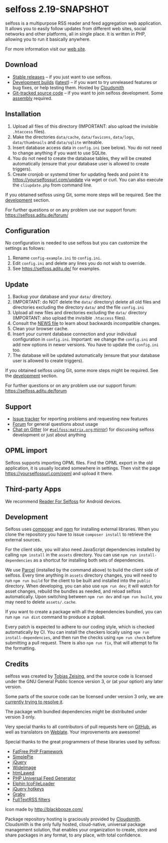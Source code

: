 # selfoss 2.19-SNAPSHOT

selfoss is a multipurpose RSS reader and feed aggregation web application. It allows you to easily follow updates from different web sites, social networks and other platforms, all in single place. It is written in PHP, allowing you to run it basically anywhere.

For more information visit our [web site](https://selfoss.aditu.de).

## Download

* [Stable releases](https://github.com/fossar/selfoss/releases) – if you just want to use selfoss.
* [Development builds](https://cloudsmith.io/~fossar/repos/selfoss-git/packages/) ([latest](https://cloudsmith.io/~fossar/repos/selfoss-git/packages/?q=version%3Alatest)) – if you want to try unreleased features or bug fixes, or help testing them. Hosted by [Cloudsmith](https://cloudsmith.com)
* [Git-tracked source code](https://github.com/fossar/selfoss) – if you want to join selfoss development. Some [assembly](#development) required.


## Installation

1. Upload all files of this directory (IMPORTANT: also upload the invisible `.htaccess` files).
2. Make the directories `data/cache`, `data/favicons`, `data/logs`, `data/thumbnails` and `data/sqlite` writeable.
3. Insert database access data in `config.ini` (see below). You do not need to change anything if you want to use SQLite.
4. You do not need to create the database tables, they will be created automatically (ensure that your database user is allowed to create triggers).
5. Create cronjob or systemd timer for updating feeds and point it to https://yourselfossurl.com/update via wget or curl. You can also execute the `cliupdate.php` from command line.

If you obtained selfoss using Git, some more steps will be required. See the [development](#development) section.

For further questions or on any problem use our support forum: https://selfoss.aditu.de/forum/


## Configuration

No configuration is needed to use selfoss but you can customize the settings as follows:

1. Rename `config-example.ini` to `config.ini`.
2. Edit `config.ini` and delete any lines you do not wish to override.
3. See <https://selfoss.aditu.de/> for examples.


## Update

1. Backup your database and your `data/` directory.
2. (IMPORTANT: do NOT delete the `data/` directory) delete all old files and directories excluding the directory `data/` and the file `config.ini`
3. Upload all new files and directories excluding the `data/` directory (IMPORTANT: also upload the invisible `.htaccess` files).
4. Consult the [NEWS file](NEWS.md) to learn about backwards incompatible changes.
5. Clean your browser cache.
6. Insert your current database connection and your individual configuration in `config.ini`. Important: we change the `config.ini` and add new options in newer versions. You have to update the `config.ini` too.
7. The database will be updated automatically (ensure that your database user is allowed to create triggers).

If you obtained selfoss using Git, some more steps might be required. See the [development](#development) section.

For further questions or on any problem use our support forum: https://selfoss.aditu.de/forum


## Support

* [Issue tracker](https://github.com/fossar/selfoss/issues) for reporting problems and requesting new features
* [Forum](https://selfoss.aditu.de/forum/) for general questions about usage
* [Chat on Gitter](https://gitter.im/fossar/selfoss) (or [`#selfoss:matrix.org` mirror](https://matrix.to/#/#selfoss:matrix.org)) for discussing selfoss development or just about anything


## OPML import

Selfoss supports importing OPML files. Find the OPML export in the old application, it is usually located somewhere in settings. Then visit the page https://yourselfossurl.com/opml and upload it there.


## Third-party Apps

We recommend [Reader For Selfoss](https://github.com/aminecmi/readerforselfoss) for Android devices.


## Development

Selfoss uses [composer](https://getcomposer.org/) and [npm](https://www.npmjs.com/get-npm) for installing external libraries. When you clone the repository you have to issue `composer install` to retrieve the external sources.

For the client side, you will also need JavaScript dependencies installed by calling `npm install` in the `assets` directory. You can use `npm run install-dependencies` as a shortcut for installing both sets of dependencies.

We use [Parcel](https://parceljs.org/) (installed by the command above) to build the client side of selfoss. Every time anything in `assets` directory changes, you will need to run `npm run build` for the client to be built and installed into the `public` directory. When developing, you can also use `npm run dev`; it will watch for asset changes, rebuild the bundles as needed, and reload selfoss automatically. Upon switching between `npm run dev` and `npm run build`, you may need to delete `assets/.cache`.

If you want to create a package with all the dependencies bundled, you can run `npm run dist` command to produce a zipball.

Every patch is expected to adhere to our coding style, which is checked automatically by CI. You can install the checkers locally using `npm run install-dependencies`, and then run the checks using `npm run check` before submitting a pull request. There is also `npm run fix`, that will attempt to fix the formatting.

## Credits

selfoss was created by [Tobias Zeising](tobias.zeising@aditu.de), and the source code is licensed under the GNU General Public licence version 3, or (at your option) any later version.

Some parts of the source code can be licensed under version 3 only, we are [currently trying to resolve it](https://github.com/fossar/selfoss/issues/1218).

The package with bundled dependencies might be distributed under version 3 only.

Very special thanks to all contributors of pull requests here on [GitHub](https://github.com/fossar/selfoss), as well as translators on [Weblate](https://hosted.weblate.org/projects/selfoss/translations/). Your improvements are awesome!

Special thanks to the great programmers of these libraries used by selfoss:

* [FatFree PHP Framework](https://fatfreeframework.com/)
* [SimplePie](http://simplepie.org/)
* [jQuery](https://jquery.com/)
* [WideImage](http://wideimage.sourceforge.net/)
* [htmLawed](http://www.bioinformatics.org/phplabware/internal_utilities/htmLawed/)
* [PHP Universal Feed Generator](https://github.com/ajaxray/FeedWriter)
* [Elphin IcoFileLoader](https://github.com/lordelph/icofileloader)
* [jQuery hotkeys](https://github.com/tzuryby/jquery.hotkeys)
* [Graby](https://github.com/j0k3r/graby)
* [FullTextRSS filters](http://help.fivefilters.org/customer/portal/articles/223153-site-patterns)

Icon made by http://blackbooze.com/

Package repository hosting is graciously provided by [Cloudsmith](https://cloudsmith.com). Cloudsmith is the only fully hosted, cloud-native, universal package management solution, that enables your organization to create, store and share packages in any format, to any place, with total confidence.
